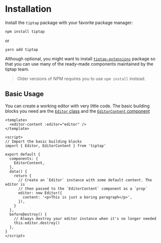 # Installation

Install the `tiptap` package with your favorite package manager:
```
npm install tiptap
```
or
```
yarn add tiptap
```

Although optional, you might want to install [`tiptap-extensions`](../extensions/basics.md#installation) package
so that you can use many of the ready-made components maintained by the tiptap team.

> Older versions of NPM requires you to use `npm install` instead.

## Basic Usage

You can create a working editor with very little code. The basic building blocks you need are the 
[`Editor` class][@editor-class] and the [`EditorContent` component][@editor-content-component]

```vue
<template>
  <editor-content :editor="editor" />
</template>

<script>
// Import the basic building blocks
import { Editor, EditorContent } from 'tiptap'

export default {
  components: {
    EditorContent,
  },
  data() {
    return {
      // Create an `Editor` instance with some default content. The editor is 
      // then passed to the `EditorContent` component as a `prop`
      editor: new Editor({
        content: '<p>This is just a boring paragraph</p>',
      }),
    }
  },
  beforeDestroy() {
    // Always destroy your editor instance when it's no longer needed
    this.editor.destroy()
  },
}
</script>
```

[@editor-class]: ../api/classes.md#editor
[@editor-content-component]: https://github.com/ueberdosis/tiptap/blob/master/packages/tiptap/src/Components/EditorContent.js
